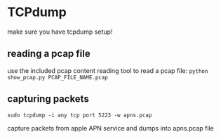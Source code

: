 # TCPdump

make sure you have tcpdump setup!

## reading a pcap file

use the included pcap content reading tool to read a pcap file:
`python show_pcap.py PCAP_FILE_NAME.pcap`

## capturing packets

`sudo tcpdump -i any tcp port 5223 -w apns.pcap`

capture packets from apple APN service and dumps into apns.pcap file
